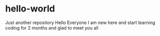 # hello-world
Just another repository
Hello Everyone
 I am new here and start learning coding for 2 months and glad to meet you all 
